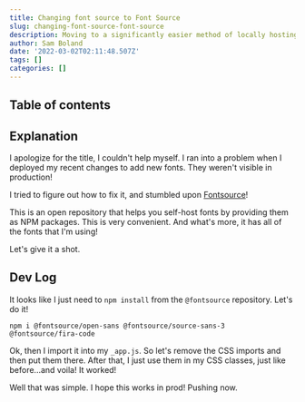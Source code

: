 ```yaml
---
title: Changing font source to Font Source
slug: changing-font-source-font-source
description: Moving to a significantly easier method of locally hosting fonts with Font Source. 
author: Sam Boland
date: '2022-03-02T02:11:48.507Z'
tags: []
categories: []
---
```


## Table of contents

## Explanation

I apologize for the title, I couldn't help myself. I ran into a problem when I deployed my recent changes to add new fonts. They weren't visible in production!

I tried to figure out how to fix it, and stumbled upon [Fontsource](https://fontsource.org/docs/getting-started)!

This is an open repository that helps you self-host fonts by providing them as NPM packages. This is very convenient. And what's more, it has all of the fonts that I'm using!

Let's give it a shot.

## Dev Log

It looks like I just need to `npm install` from the `@fontsource` repository. Let's do it!

`npm i @fontsource/open-sans @fontsource/source-sans-3 @fontsource/fira-code`

Ok, then I import it into my `_app.js`. So let's remove the CSS imports and then put them there. After that, I just use them in my CSS classes, just like before...and voila! It worked!

Well that was simple. I hope this works in prod! Pushing now.
